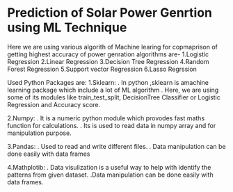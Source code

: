 # Prediction of Solar Power Genrtion using ML Technique
Here we are using various algorith of Machine learing for copmaprison of getting highest accuracy of power genration algorithms are-
1.Logistic Regression
2.Linear Regression
3.Decision Tree Regression
4.Random Forest Regression
5.Support vector Regression
6.Lasso Regrssion

Used Python Packages are:
1.Sklearn:
          . In python ,sklearn is amachine learning package which include a lot of ML algorithm
          . Here, we are using some of its modules like train_test_split, DecisionTree Classifier or Logistic Regression and Accuracy score.
          
2.Numpy:
          . It is a numeric python module which provodes fast maths function  for calculations.
          . Its is used to read data in numpy array and for manipulation purpose.
          
3.Pandas:
         . Used to read and write different files.
         . Data manipulation can be done easily with data frames
         
4.Mathplotib:
         . Data visulization is a useful way to help with identify the patterns from given dataset.
         .Data manipulation can be done easily with data frames.
